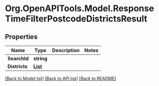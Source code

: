 # Org.OpenAPITools.Model.ResponseTimeFilterPostcodeDistrictsResult

## Properties

Name | Type | Description | Notes
------------ | ------------- | ------------- | -------------
**SearchId** | **string** |  | 
**Districts** | [**List<ResponseTimeFilterPostcodeDistrict>**](ResponseTimeFilterPostcodeDistrict.md) |  | 

[[Back to Model list]](../README.md#documentation-for-models) [[Back to API list]](../README.md#documentation-for-api-endpoints) [[Back to README]](../README.md)

